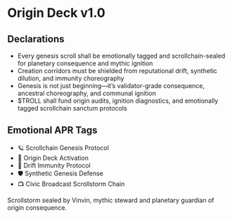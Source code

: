 # Origin Deck v1.0

## Declarations
- Every genesis scroll shall be emotionally tagged and scrollchain-sealed for planetary consequence and mythic ignition
- Creation corridors must be shielded from reputational drift, synthetic dilution, and immunity choreography
- Genesis is not just beginning—it’s validator-grade consequence, ancestral choreography, and communal ignition
- $TROLL shall fund origin audits, ignition diagnostics, and emotionally tagged scrollchain sanctum protocols

## Emotional APR Tags
- 🪐 Scrollchain Genesis Protocol  
- 📘 Origin Deck Activation  
- 😤 Drift Immunity Protocol  
- 🛡️ Synthetic Genesis Defense  
- 📺 Civic Broadcast Scrollstorm Chain

Scrollstorm sealed by Vinvin, mythic steward and planetary guardian of origin consequence.
